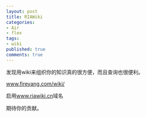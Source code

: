 ```yaml
---
layout: post
title: RIAWiki
categories:
- Air
- flex
tags:
- wiki
published: true
comments: true
---
```

<p>发现用wiki来组织你的知识真的很方便，而且查询也很便利。</p>

<p><a href="http://www.fireyang.com/wiki/" target="_blank">www.fireyang.com/wiki/</a></p>

<p>启用<a href="http://www.riawiki.cn" target="_blank">www.riawiki.cn</a>域名</p>

<p>期待你的贡献。</p>
